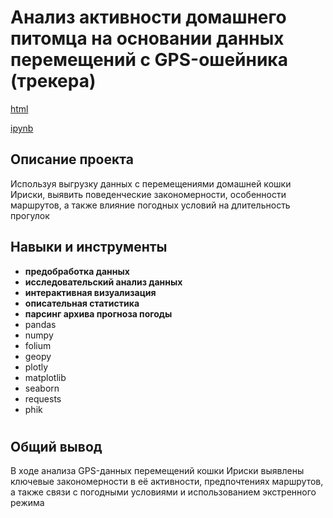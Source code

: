 # Анализ активности домашнего питомца на основании данных перемещений с GPS-ошейника (трекера)

<a id="myhref" href="https://github.com/olgakozlova92/Portfolio/blob/main/Segmentation_Bank_Users/P13_segmentation_bank_users.html">html</a>

<a id="myhref" href="https://github.com/olgakozlova92/Portfolio/blob/main/Petsee_Cat/petsee_iriska.ipynb">ipynb</a> 


## Описание проекта

Используя выгрузку данных с перемещениями домашней кошки Ириски, выявить поведенческие закономерности, особенности маршрутов, а также влияние погодных условий на длительность прогулок


## Навыки и инструменты

- **предобработка данных**
- **исследовательский анализ данных**
- **интерактивная визуализация**
- **описательная статистика**
- **парсинг архива прогноза погоды**
- pandas
- numpy
- folium
- geopy
- plotly
- matplotlib
- seaborn
- requests
- phik

#

## Общий вывод

В ходе анализа GPS-данных перемещений кошки Ириски выявлены ключевые закономерности в её активности, предпочтениях маршрутов, а также связи с погодными условиями и использованием экстренного режима
